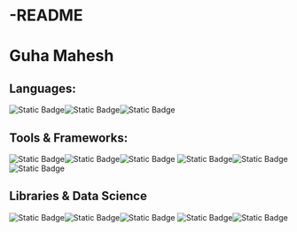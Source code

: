 # -README


# Guha Mahesh


## Languages: 
![Static Badge](https://img.shields.io/badge/python-green)![Static Badge](https://img.shields.io/badge/TypeScript-blue)![Static Badge](https://img.shields.io/badge/SQL-red)

## Tools & Frameworks:
![Static Badge](https://img.shields.io/badge/docker-lightblue)![Static Badge](https://img.shields.io/badge/React-orange)![Static Badge](https://img.shields.io/badge/MySQL-red)
![Static Badge](https://img.shields.io/badge/MySQL-red)![Static Badge](https://img.shields.io/badge/MySQL-red)![Static Badge](https://img.shields.io/badge/Flask-green)

## Libraries & Data Science
![Static Badge](https://img.shields.io/badge/Pandas-green)![Static Badge](https://img.shields.io/badge/scikit-learn-green)![Static Badge](https://img.shields.io/badge/numpy-red)
![Static Badge](https://img.shields.io/badge/JupyterNotebook-orange)![Static Badge](https://img.shields.io/badge/matplotlib-green)
